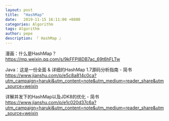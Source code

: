 ```yaml
---
layout: post
title:  "HashMap"
date:   2019-11-15 16:11:00 +0800
categories: Algorithm
tags: Algorithm
author: pepe
description: 『 HashMap 』
---
```


漫画：什么是HashMap？
https://mp.weixin.qq.com/s/9kFFPI8DB7ac_69t6hFLTw

Java：这是一份全面 & 详细的HashMap 1.7源码分析指南 - 简书
https://www.jianshu.com/p/e5c8a814c0ca?utm_campaign=haruki&utm_content=note&utm_medium=reader_share&utm_source=weixin

详解并发下的HashMap以及JDK8的优化 - 简书
https://www.jianshu.com/p/e1c020d37c6a?utm_campaign=haruki&utm_content=note&utm_medium=reader_share&utm_source=weixin




